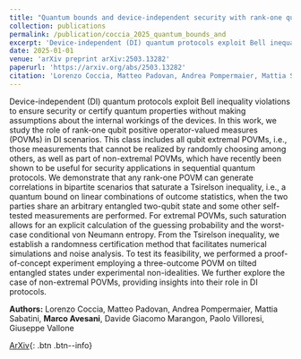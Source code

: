 ```yaml
---
title: "Quantum bounds and device-independent security with rank-one qubit measurements"
collection: publications
permalink: /publication/coccia_2025_quantum_bounds_and
excerpt: 'Device-independent (DI) quantum protocols exploit Bell inequality violations to ensure security or certify quantum properties without making assumptions about the internal workings of the devices. In ...' if len(self.abstract) > 200 else self.abstract
date: 2025-01-01
venue: 'arXiv preprint arXiv:2503.13282'
paperurl: 'https://arxiv.org/abs/2503.13282'
citation: 'Lorenzo Coccia, Matteo Padovan, Andrea Pompermaier, Mattia Sabatini, Marco Avesani, Davide Giacom..., "Quantum bounds and device-independent security with rank-one qubit measurements", arXiv preprint arXiv:2503.13282, (2025).'
---
```


Device-independent (DI) quantum protocols exploit Bell inequality violations to ensure security or certify quantum properties without making assumptions about the internal workings of the devices. In this work, we study the role of rank-one qubit positive operator-valued measures (POVMs) in DI scenarios. This class includes all qubit extremal POVMs, i.e., those measurements that cannot be realized by randomly choosing among others, as well as part of non-extremal POVMs, which have recently been shown to be useful for security applications in sequential quantum protocols. We demonstrate that any rank-one POVM can generate correlations in bipartite scenarios that saturate a Tsirelson inequality, i.e., a quantum bound on linear combinations of outcome statistics, when the two parties share an arbitrary entangled two-qubit state and some other self-tested measurements are performed. For extremal POVMs, such saturation allows for an explicit calculation of the guessing probability and the worst-case conditional von Neumann entropy. From the Tsirelson inequality, we establish a randomness certification method that facilitates numerical simulations and noise analysis. To test its feasibility, we performed a proof-of-concept experiment employing a three-outcome POVM on tilted entangled states under experimental non-idealities. We further explore the case of non-extremal POVMs, providing insights into their role in DI protocols.

**Authors:** Lorenzo Coccia, Matteo Padovan, Andrea Pompermaier, Mattia Sabatini, **Marco Avesani**, Davide Giacomo Marangon, Paolo Villoresi, Giuseppe Vallone


[ArXiv](https://arxiv.org/abs/2503.13282){: .btn .btn--info}
